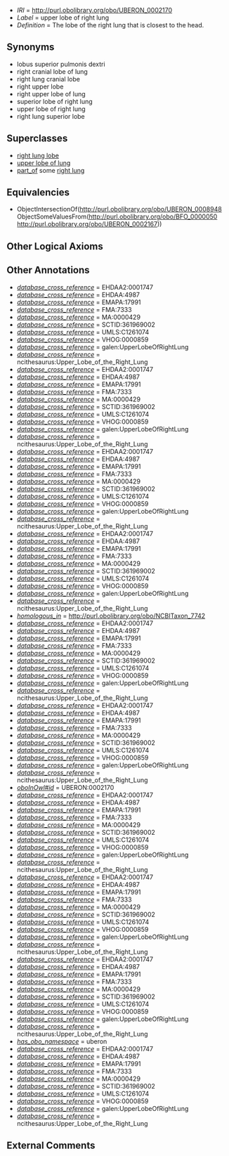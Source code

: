  * *IRI* = http://purl.obolibrary.org/obo/UBERON_0002170
 * *Label* = upper lobe of right lung
 * *Definition* = The lobe of the right lung that is closest to the head.

## Synonyms

 * lobus superior pulmonis dextri
 * right cranial lobe of lung
 * right lung cranial lobe
 * right upper lobe
 * right upper lobe of lung
 * superior lobe of right lung
 * upper lobe of right lung
 * right lung superior lobe

## Superclasses

 * [right lung lobe](../../UBERON/18/UBERON_0006518.md)
 * [upper lobe of lung](../../UBERON/48/UBERON_0008948.md)
 * [part_of](../../BFO/50/BFO_0000050.md) some [right lung](../../UBERON/67/UBERON_0002167.md)

## Equivalencies

 * ObjectIntersectionOf(<http://purl.obolibrary.org/obo/UBERON_0008948> ObjectSomeValuesFrom(<http://purl.obolibrary.org/obo/BFO_0000050> <http://purl.obolibrary.org/obo/UBERON_0002167>))

## Other Logical Axioms


## Other Annotations

 * *[database_cross_reference](../../ef/oboInOwl#hasDbXref.md)* = EHDAA2:0001747
 * *[database_cross_reference](../../ef/oboInOwl#hasDbXref.md)* = EHDAA:4987
 * *[database_cross_reference](../../ef/oboInOwl#hasDbXref.md)* = EMAPA:17991
 * *[database_cross_reference](../../ef/oboInOwl#hasDbXref.md)* = FMA:7333
 * *[database_cross_reference](../../ef/oboInOwl#hasDbXref.md)* = MA:0000429
 * *[database_cross_reference](../../ef/oboInOwl#hasDbXref.md)* = SCTID:361969002
 * *[database_cross_reference](../../ef/oboInOwl#hasDbXref.md)* = UMLS:C1261074
 * *[database_cross_reference](../../ef/oboInOwl#hasDbXref.md)* = VHOG:0000859
 * *[database_cross_reference](../../ef/oboInOwl#hasDbXref.md)* = galen:UpperLobeOfRightLung
 * *[database_cross_reference](../../ef/oboInOwl#hasDbXref.md)* = ncithesaurus:Upper_Lobe_of_the_Right_Lung
 * *[database_cross_reference](../../ef/oboInOwl#hasDbXref.md)* = EHDAA2:0001747
 * *[database_cross_reference](../../ef/oboInOwl#hasDbXref.md)* = EHDAA:4987
 * *[database_cross_reference](../../ef/oboInOwl#hasDbXref.md)* = EMAPA:17991
 * *[database_cross_reference](../../ef/oboInOwl#hasDbXref.md)* = FMA:7333
 * *[database_cross_reference](../../ef/oboInOwl#hasDbXref.md)* = MA:0000429
 * *[database_cross_reference](../../ef/oboInOwl#hasDbXref.md)* = SCTID:361969002
 * *[database_cross_reference](../../ef/oboInOwl#hasDbXref.md)* = UMLS:C1261074
 * *[database_cross_reference](../../ef/oboInOwl#hasDbXref.md)* = VHOG:0000859
 * *[database_cross_reference](../../ef/oboInOwl#hasDbXref.md)* = galen:UpperLobeOfRightLung
 * *[database_cross_reference](../../ef/oboInOwl#hasDbXref.md)* = ncithesaurus:Upper_Lobe_of_the_Right_Lung
 * *[database_cross_reference](../../ef/oboInOwl#hasDbXref.md)* = EHDAA2:0001747
 * *[database_cross_reference](../../ef/oboInOwl#hasDbXref.md)* = EHDAA:4987
 * *[database_cross_reference](../../ef/oboInOwl#hasDbXref.md)* = EMAPA:17991
 * *[database_cross_reference](../../ef/oboInOwl#hasDbXref.md)* = FMA:7333
 * *[database_cross_reference](../../ef/oboInOwl#hasDbXref.md)* = MA:0000429
 * *[database_cross_reference](../../ef/oboInOwl#hasDbXref.md)* = SCTID:361969002
 * *[database_cross_reference](../../ef/oboInOwl#hasDbXref.md)* = UMLS:C1261074
 * *[database_cross_reference](../../ef/oboInOwl#hasDbXref.md)* = VHOG:0000859
 * *[database_cross_reference](../../ef/oboInOwl#hasDbXref.md)* = galen:UpperLobeOfRightLung
 * *[database_cross_reference](../../ef/oboInOwl#hasDbXref.md)* = ncithesaurus:Upper_Lobe_of_the_Right_Lung
 * *[database_cross_reference](../../ef/oboInOwl#hasDbXref.md)* = EHDAA2:0001747
 * *[database_cross_reference](../../ef/oboInOwl#hasDbXref.md)* = EHDAA:4987
 * *[database_cross_reference](../../ef/oboInOwl#hasDbXref.md)* = EMAPA:17991
 * *[database_cross_reference](../../ef/oboInOwl#hasDbXref.md)* = FMA:7333
 * *[database_cross_reference](../../ef/oboInOwl#hasDbXref.md)* = MA:0000429
 * *[database_cross_reference](../../ef/oboInOwl#hasDbXref.md)* = SCTID:361969002
 * *[database_cross_reference](../../ef/oboInOwl#hasDbXref.md)* = UMLS:C1261074
 * *[database_cross_reference](../../ef/oboInOwl#hasDbXref.md)* = VHOG:0000859
 * *[database_cross_reference](../../ef/oboInOwl#hasDbXref.md)* = galen:UpperLobeOfRightLung
 * *[database_cross_reference](../../ef/oboInOwl#hasDbXref.md)* = ncithesaurus:Upper_Lobe_of_the_Right_Lung
 * *[homologous_in](../../core#homologous/in/core#homologous_in.md)* = http://purl.obolibrary.org/obo/NCBITaxon_7742
 * *[database_cross_reference](../../ef/oboInOwl#hasDbXref.md)* = EHDAA2:0001747
 * *[database_cross_reference](../../ef/oboInOwl#hasDbXref.md)* = EHDAA:4987
 * *[database_cross_reference](../../ef/oboInOwl#hasDbXref.md)* = EMAPA:17991
 * *[database_cross_reference](../../ef/oboInOwl#hasDbXref.md)* = FMA:7333
 * *[database_cross_reference](../../ef/oboInOwl#hasDbXref.md)* = MA:0000429
 * *[database_cross_reference](../../ef/oboInOwl#hasDbXref.md)* = SCTID:361969002
 * *[database_cross_reference](../../ef/oboInOwl#hasDbXref.md)* = UMLS:C1261074
 * *[database_cross_reference](../../ef/oboInOwl#hasDbXref.md)* = VHOG:0000859
 * *[database_cross_reference](../../ef/oboInOwl#hasDbXref.md)* = galen:UpperLobeOfRightLung
 * *[database_cross_reference](../../ef/oboInOwl#hasDbXref.md)* = ncithesaurus:Upper_Lobe_of_the_Right_Lung
 * *[database_cross_reference](../../ef/oboInOwl#hasDbXref.md)* = EHDAA2:0001747
 * *[database_cross_reference](../../ef/oboInOwl#hasDbXref.md)* = EHDAA:4987
 * *[database_cross_reference](../../ef/oboInOwl#hasDbXref.md)* = EMAPA:17991
 * *[database_cross_reference](../../ef/oboInOwl#hasDbXref.md)* = FMA:7333
 * *[database_cross_reference](../../ef/oboInOwl#hasDbXref.md)* = MA:0000429
 * *[database_cross_reference](../../ef/oboInOwl#hasDbXref.md)* = SCTID:361969002
 * *[database_cross_reference](../../ef/oboInOwl#hasDbXref.md)* = UMLS:C1261074
 * *[database_cross_reference](../../ef/oboInOwl#hasDbXref.md)* = VHOG:0000859
 * *[database_cross_reference](../../ef/oboInOwl#hasDbXref.md)* = galen:UpperLobeOfRightLung
 * *[database_cross_reference](../../ef/oboInOwl#hasDbXref.md)* = ncithesaurus:Upper_Lobe_of_the_Right_Lung
 * *[oboInOwl#id](../../id/oboInOwl#id.md)* = UBERON:0002170
 * *[database_cross_reference](../../ef/oboInOwl#hasDbXref.md)* = EHDAA2:0001747
 * *[database_cross_reference](../../ef/oboInOwl#hasDbXref.md)* = EHDAA:4987
 * *[database_cross_reference](../../ef/oboInOwl#hasDbXref.md)* = EMAPA:17991
 * *[database_cross_reference](../../ef/oboInOwl#hasDbXref.md)* = FMA:7333
 * *[database_cross_reference](../../ef/oboInOwl#hasDbXref.md)* = MA:0000429
 * *[database_cross_reference](../../ef/oboInOwl#hasDbXref.md)* = SCTID:361969002
 * *[database_cross_reference](../../ef/oboInOwl#hasDbXref.md)* = UMLS:C1261074
 * *[database_cross_reference](../../ef/oboInOwl#hasDbXref.md)* = VHOG:0000859
 * *[database_cross_reference](../../ef/oboInOwl#hasDbXref.md)* = galen:UpperLobeOfRightLung
 * *[database_cross_reference](../../ef/oboInOwl#hasDbXref.md)* = ncithesaurus:Upper_Lobe_of_the_Right_Lung
 * *[database_cross_reference](../../ef/oboInOwl#hasDbXref.md)* = EHDAA2:0001747
 * *[database_cross_reference](../../ef/oboInOwl#hasDbXref.md)* = EHDAA:4987
 * *[database_cross_reference](../../ef/oboInOwl#hasDbXref.md)* = EMAPA:17991
 * *[database_cross_reference](../../ef/oboInOwl#hasDbXref.md)* = FMA:7333
 * *[database_cross_reference](../../ef/oboInOwl#hasDbXref.md)* = MA:0000429
 * *[database_cross_reference](../../ef/oboInOwl#hasDbXref.md)* = SCTID:361969002
 * *[database_cross_reference](../../ef/oboInOwl#hasDbXref.md)* = UMLS:C1261074
 * *[database_cross_reference](../../ef/oboInOwl#hasDbXref.md)* = VHOG:0000859
 * *[database_cross_reference](../../ef/oboInOwl#hasDbXref.md)* = galen:UpperLobeOfRightLung
 * *[database_cross_reference](../../ef/oboInOwl#hasDbXref.md)* = ncithesaurus:Upper_Lobe_of_the_Right_Lung
 * *[database_cross_reference](../../ef/oboInOwl#hasDbXref.md)* = EHDAA2:0001747
 * *[database_cross_reference](../../ef/oboInOwl#hasDbXref.md)* = EHDAA:4987
 * *[database_cross_reference](../../ef/oboInOwl#hasDbXref.md)* = EMAPA:17991
 * *[database_cross_reference](../../ef/oboInOwl#hasDbXref.md)* = FMA:7333
 * *[database_cross_reference](../../ef/oboInOwl#hasDbXref.md)* = MA:0000429
 * *[database_cross_reference](../../ef/oboInOwl#hasDbXref.md)* = SCTID:361969002
 * *[database_cross_reference](../../ef/oboInOwl#hasDbXref.md)* = UMLS:C1261074
 * *[database_cross_reference](../../ef/oboInOwl#hasDbXref.md)* = VHOG:0000859
 * *[database_cross_reference](../../ef/oboInOwl#hasDbXref.md)* = galen:UpperLobeOfRightLung
 * *[database_cross_reference](../../ef/oboInOwl#hasDbXref.md)* = ncithesaurus:Upper_Lobe_of_the_Right_Lung
 * *[has_obo_namespace](../../ce/oboInOwl#hasOBONamespace.md)* = uberon
 * *[database_cross_reference](../../ef/oboInOwl#hasDbXref.md)* = EHDAA2:0001747
 * *[database_cross_reference](../../ef/oboInOwl#hasDbXref.md)* = EHDAA:4987
 * *[database_cross_reference](../../ef/oboInOwl#hasDbXref.md)* = EMAPA:17991
 * *[database_cross_reference](../../ef/oboInOwl#hasDbXref.md)* = FMA:7333
 * *[database_cross_reference](../../ef/oboInOwl#hasDbXref.md)* = MA:0000429
 * *[database_cross_reference](../../ef/oboInOwl#hasDbXref.md)* = SCTID:361969002
 * *[database_cross_reference](../../ef/oboInOwl#hasDbXref.md)* = UMLS:C1261074
 * *[database_cross_reference](../../ef/oboInOwl#hasDbXref.md)* = VHOG:0000859
 * *[database_cross_reference](../../ef/oboInOwl#hasDbXref.md)* = galen:UpperLobeOfRightLung
 * *[database_cross_reference](../../ef/oboInOwl#hasDbXref.md)* = ncithesaurus:Upper_Lobe_of_the_Right_Lung

## External Comments


